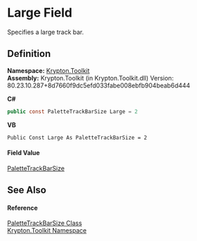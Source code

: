 # Large Field


Specifies a large track bar.



## Definition
**Namespace:** <a href="79d2eac2-21f4-54ff-7552-b20c33c30600.md">Krypton.Toolkit</a>  
**Assembly:** Krypton.Toolkit (in Krypton.Toolkit.dll) Version: 80.23.10.287+8d7660f9dc5efd033fabe008ebfb904beab6d444

**C#**
``` C#
public const PaletteTrackBarSize Large = 2
```
**VB**
``` VB
Public Const Large As PaletteTrackBarSize = 2
```



#### Field Value
<a href="570d4005-4053-0b77-522c-27d0a5b37137.md">PaletteTrackBarSize</a>

## See Also


#### Reference
<a href="570d4005-4053-0b77-522c-27d0a5b37137.md">PaletteTrackBarSize Class</a>  
<a href="79d2eac2-21f4-54ff-7552-b20c33c30600.md">Krypton.Toolkit Namespace</a>  
